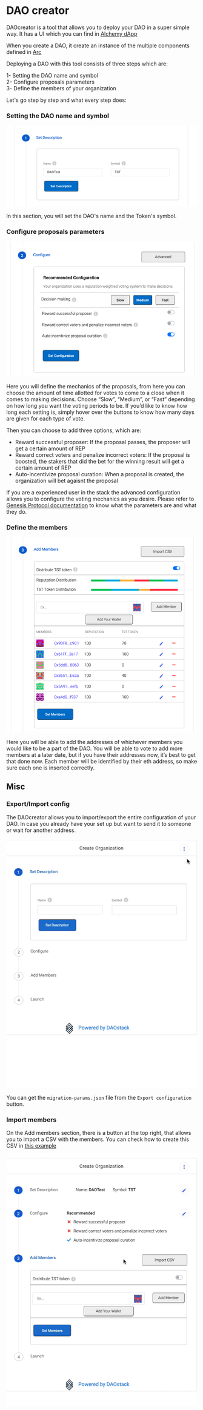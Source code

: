 # DAO creator

DAOcreator is a tool that allows you to deploy your DAO in a super simple way. It has a UI which you can find in [Alchemy dApp](https://alchemy.daostack.io/dao/create)

When you create a DAO, it create an instance of the multiple components defined in [Arc]('../stack/arc.md')

Deploying a DAO with this tool consists of three steps which are:

1- Setting the DAO name and symbol  
2- Configure proposals parameters    
3- Define the members of your organization 

Let's go step by step and what every step does:

### Setting the DAO name and symbol

<p float="center">
  <img src="../../assets/images/set.png"/>
</p>

In this section, you will set the DAO's name and the Token's symbol. 


### Configure proposals parameters

<p float="center">
  <img src="../../assets/images/configure.png"/>
</p>  

Here you will define the mechanics of the proposals, from here you can choose the amount of time allotted for votes to come to a close when it comes to making decisions. Choose “Slow”, “Medium”, or “Fast” depending on how long you want the voting periods to be. If you’d like to know how long each setting is, simply hover over the buttons to know how many days are given for each type of vote.

Then you can choose to add three options, which are:

- Reward successful proposer: If the proposal passes, the proposer will get a certain amount of REP
- Reward correct voters and penalize incorrect voters: If the proposal is boosted, the stakers that did the bet for the winning result will get a certain amount of REP
- Auto-incentivize proposal curation: When a proposal is created, the organization will bet agaisnt the proposal


If you are a experienced user in the stack the advanced configuration allows you to configure the voting mechanics as you desire. Please refer to [Genesis Protocol documentation](../stack/infra/holographic-consensus/#genesis-protocol) to know what the parameters are and what they do.

### Define the members

<p float="center">
  <img src="../../assets/images/add.png"/>
</p>


Here you will be able to add the addresses of whichever members you would like to be a part of the DAO. You will be able to vote to add more members at a later date, but if you have their addresses now, it’s best to get that done now. Each member will be identified by their eth address, so make sure each one is inserted correctly.


## Misc

### Export/Import config
The DAOcreator allows you to import/export the entire configuration of your DAO. In case you already have your set up but want to send it to someone or wait for another address.

<p float="center">
  <img src="../../assets/imports-test/import-config.gif"/>
</p>

You can get the `migration-params.json` file from the `Export configuration` button.

### Import members
On the Add members section, there is a button at the top right, that allows you to import a CSV with the members. You can check how to create this CSV in [this example](../../assets/imports-test/members.csv)

<p float="center">
  <img src="../../assets/imports-test/member-import.gif"/>
</p>
